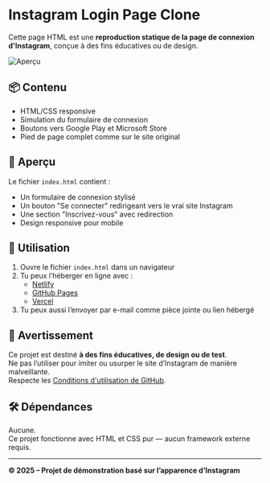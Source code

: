 # Instagram Login Page Clone

Cette page HTML est une **reproduction statique de la page de connexion d'Instagram**, conçue à des fins éducatives ou de design.

![Aperçu](https://hawaiivideopro.com/wp-content/uploads/instagram-logo-icon-white-border-text-black-background-300x88.png)

## 📦 Contenu

- HTML/CSS responsive
- Simulation du formulaire de connexion
- Boutons vers Google Play et Microsoft Store
- Pied de page complet comme sur le site original

## 🚀 Aperçu

Le fichier `index.html` contient :

- Un formulaire de connexion stylisé
- Un bouton "Se connecter" redirigeant vers le vrai site Instagram
- Une section "Inscrivez-vous" avec redirection
- Design responsive pour mobile

## 📁 Utilisation

1. Ouvre le fichier `index.html` dans un navigateur
2. Tu peux l’héberger en ligne avec :
   - [Netlify](https://www.netlify.com)
   - [GitHub Pages](https://pages.github.com)
   - [Vercel](https://vercel.com)
3. Tu peux aussi l’envoyer par e-mail comme pièce jointe ou lien hébergé

## 🛑 Avertissement

Ce projet est destiné **à des fins éducatives, de design ou de test**.  
Ne pas l’utiliser pour imiter ou usurper le site d’Instagram de manière malveillante.  
Respecte les [Conditions d'utilisation de GitHub](https://docs.github.com/en/site-policy/github-terms/github-terms-of-service).

## 🛠️ Dépendances

Aucune.  
Ce projet fonctionne avec HTML et CSS pur — aucun framework externe requis.

---

**© 2025 – Projet de démonstration basé sur l’apparence d’Instagram**
